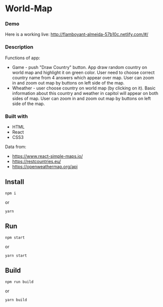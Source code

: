 # World-Map

### Demo
Here is a working live: http://flamboyant-almeida-57b10c.netlify.com/#/

### Description

Functions of app:
* Game - push "Draw Country" button. App draw random country on world map and highlight it on green color. User need to choose correct country name from 4 answers which appear over map. User can zoom in and zoom out map by buttons on left side of the map.
* Wheather - user choose country on world map (by clicking on it). Basic information about this country and weather in capitol will appear on both sides of map. User can zoom in and zoom out map by buttons on left side of the map.
### Built with

* HTML
* React
* CSS3

Data from:
- https://www.react-simple-maps.io/
- https://restcountries.eu/
- https://openweathermap.org/api

Install
------
```
npm i
```

or

```
yarn
```

Run
------
```
npm start
```

or

```
yarn start
```

Build
------
```
npm run build
```

or

```
yarn build
```
